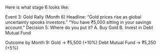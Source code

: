 Here is what stage 6 looks like: 

Event 3: Gold Rally (Month 6)
Headline:
 “Gold prices rise as global uncertainty spooks investors.”
“You have ₹5,000 sitting in your savings account.”
Decision 5: Where do you put it?
A. Buy Gold
B. Invest in Debt Mutual Fund


Outcome by Month 9:
Gold → ₹5,500 (+10%)
Debt Mutual Fund → ₹5,250 (+5%)
